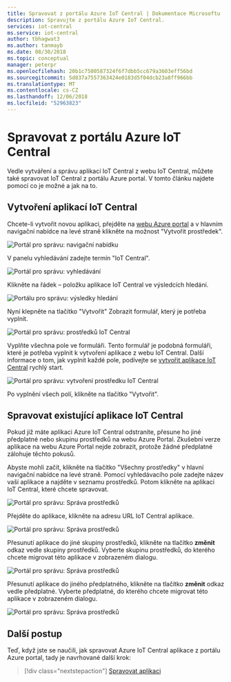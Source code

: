 ```yaml
---
title: Spravovat z portálu Azure IoT Central | Dokumentace Microsoftu
description: Spravujte z portálu Azure IoT Central.
services: iot-central
ms.service: iot-central
author: tbhagwat3
ms.author: tanmayb
ms.date: 08/30/2018
ms.topic: conceptual
manager: peterpr
ms.openlocfilehash: 20b1c7500587324f6f7dbb5cc679a3603eff56bd
ms.sourcegitcommit: 5d837a7557363424e0183d5f04dcb23a8ff966bb
ms.translationtype: MT
ms.contentlocale: cs-CZ
ms.lasthandoff: 12/06/2018
ms.locfileid: "52963823"
---
```

# <a name="manage-iot-central-from-the-azure-portal"></a>Spravovat z portálu Azure IoT Central 
Vedle vytváření a správu aplikací IoT Central z webu IoT Central, můžete také spravovat IoT Central z portálu Azure portal. V tomto článku najdete pomocí co je možné a jak na to.

## <a name="create-iot-central-applications"></a>Vytvoření aplikací IoT Central
Chcete-li vytvořit novou aplikaci, přejděte na [webu Azure portal](https://ms.portal.azure.com) a v hlavním navigační nabídce na levé straně klikněte na možnost "Vytvořit prostředek". 

![Portál pro správu: navigační nabídku](media/howto-manage-iot-central-from-portal/image0.png)

V panelu vyhledávání zadejte termín "IoT Central".

![Portál pro správu: vyhledávání](media/howto-manage-iot-central-from-portal/image0a.png)

Klikněte na řádek – položku aplikace IoT Central ve výsledcích hledání.

![Portálu pro správu: výsledky hledání](media/howto-manage-iot-central-from-portal/image0b.png)

Nyní klepněte na tlačítko "Vytvořit" Zobrazit formulář, který je potřeba vyplnit.

![Portál pro správu: prostředků IoT Central](media/howto-manage-iot-central-from-portal/image0c.png)

Vyplňte všechna pole ve formuláři. Tento formulář je podobná formuláři, které je potřeba vyplnit k vytvoření aplikace z webu IoT Central. Další informace o tom, jak vyplnit každé pole, podívejte se [vytvořit aplikace IoT Central](quick-deploy-iot-central.md) rychlý start. 

![Portál pro správu: vytvoření prostředku IoT Central](media/howto-manage-iot-central-from-portal/image1.png)  

Po vyplnění všech polí, klikněte na tlačítko "Vytvořit".

## <a name="manage-existing-iot-central-applications"></a>Spravovat existující aplikace IoT Central
Pokud již máte aplikaci Azure IoT Central odstraníte, přesune ho jiné předplatné nebo skupinu prostředků na webu Azure Portal. Zkušební verze aplikace na webu Azure Portal nejde zobrazit, protože žádné předplatné zálohuje těchto pokusů.

Abyste mohli začít, klikněte na tlačítko "Všechny prostředky" v hlavní navigační nabídce na levé straně. Pomocí vyhledávacího pole zadejte název vaší aplikace a najděte v seznamu prostředků. Potom klikněte na aplikaci IoT Central, které chcete spravovat.

![Portál pro správu: Správa prostředků](media/howto-manage-iot-central-from-portal/image2.png)

Přejděte do aplikace, klikněte na adresu URL IoT Central aplikace.

![Portál pro správu: Správa prostředků](media/howto-manage-iot-central-from-portal/image3.png)

Přesunutí aplikace do jiné skupiny prostředků, klikněte na tlačítko **změnit** odkaz vedle skupiny prostředků. Vyberte skupinu prostředků, do kterého chcete migrovat této aplikace v zobrazeném dialogu.

![Portál pro správu: Správa prostředků](media/howto-manage-iot-central-from-portal/image4.png)

Přesunutí aplikace do jiného předplatného, klikněte na tlačítko **změnit** odkaz vedle předplatné. Vyberte předplatné, do kterého chcete migrovat této aplikace v zobrazeném dialogu.

![Portál pro správu: Správa prostředků](media/howto-manage-iot-central-from-portal/image5.png)

## <a name="next-steps"></a>Další postup

Teď, když jste se naučili, jak spravovat Azure IoT Central aplikace z portálu Azure portal, tady je navrhované další krok:

> [!div class="nextstepaction"]
> [Spravovat aplikaci](howto-administer.md)